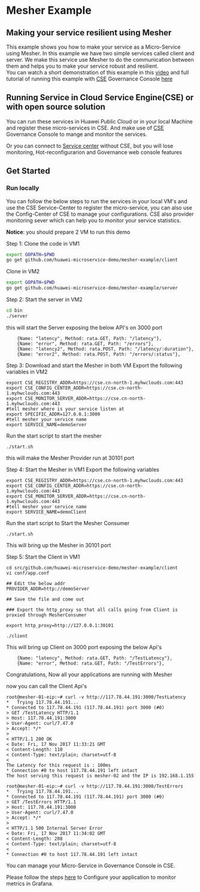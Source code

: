 # Mesher Example

## Making your service resilient using Mesher

This example shows you how to make your service as a Micro-Service using Mesher. In this example we have two simple services called client and server. We make this service use Mesher to do the communication between them and helps you to make your service robust and resilient.  
You can watch a short demonstration of this example in this [video](https://www.youtube.com/watch?v=5Lg8kWVmrCU) and  full tutorial of running this example with [CSE](http://www.huaweicloud.com/product/cse.html) Governance Console [here](https://www.youtube.com/watch?v=MKHklgzAyaw) 

## Running Service in Cloud Service Engine(CSE) or with open source solution

You can run these services in Huawei Public Cloud or in your local Machine and register these micro-services in CSE. And make use of [CSE](http://www.huaweicloud.com/product/cse.html) Governance Console to mange and monitor the services.

Or you can connect to [Service center](https://github.com/ServiceComb/service-center) without CSE, but you will lose monitoring, Hot-reconfigurarion and Governance web console features

## Get Started
### Run locally
You can follow the below steps to run the services in your local VM's and use the CSE Service-Center to register the micro-service, you can also use the Config-Center of CSE to manage your configurations. CSE also provider monitoring sever which can help you to monitor your service statistics.

**Notice**: you should prepare 2 VM to run this demo

Step 1: Clone the code in VM1
```sh
export GOPATH=$PWD
go get github.com/huawei-microservice-demo/mesher-example/client
```
Clone in VM2
```sh
export GOPATH=$PWD
go get github.com/huawei-microservice-demo/mesher-example/server
```

Step 2: Start the server in VM2
```sh
cd bin
./server
```
this will start the Server exposing the below API's on 3000 port
```
    {Name: "latency", Method: rata.GET, Path: "/latency"}, 
    {Name: "error", Method: rata.GET, Path: "/errors"},
    {Name: "latency2", Method: rata.POST, Path: "/latency/:duration"},
    {Name: "error2", Method: rata.POST, Path: "/errors/:status"},
```

Step 3: Download  and start the Mesher in both VM
Export the following variables in VM2
```
export CSE_REGISTRY_ADDR=https://cse.cn-north-1.myhwclouds.com:443
export CSE_CONFIG_CENTER_ADDR=https://cse.cn-north-1.myhwclouds.com:443
export CSE_MONITOR_SERVER_ADDR=https://cse.cn-north-1.myhwclouds.com:443
#tell mesher where is your service listen at
export SPECIFIC_ADDR=127.0.0.1:3000 
#tell mesher your service name
export SERVICE_NAME=demoServer
```
Run the start script to start the mesher
```
./start.sh
```
this will make the Mesher Provider run at 30101 port

Step 4: Start the Mesher in VM1
Export the following variables
```
export CSE_REGISTRY_ADDR=https://cse.cn-north-1.myhwclouds.com:443
export CSE_CONFIG_CENTER_ADDR=https://cse.cn-north-1.myhwclouds.com:443
export CSE_MONITOR_SERVER_ADDR=https://cse.cn-north-1.myhwclouds.com:443
#tell mesher your service name
export SERVICE_NAME=demoClient
```
Run the start script to Start the Mesher Consumer
```
./start.sh
```
This will bring up the Mesher in 30101 port

Step 5:
Start the Client in VM1
```
cd src/github.com/huawei-microservice-demo/mesher-example/client
vi conf/app.conf

## Edit the below addr
PROVIDER_ADDR=http://demoServer

## Save the file and come out

### Export the http_proxy so that all calls going from Client is proxied through MesherConsumer

export http_proxy=http://127.0.0.1:30101

./client
```
This will bring up Client on 3000 port exposing the below Api's
```		
	{Name: "latency", Method: rata.GET, Path: "/TestLatency"},
	{Name: "error", Method: rata.GET, Path: "/TestErrors"},
```

Congratulations, Now all your applications are running with Mesher

now you can call the Client Api's

```
root@mesher-01-eip:~# curl -v http://117.78.44.191:3000/TestLatency
*   Trying 117.78.44.191...
* Connected to 117.78.44.191 (117.78.44.191) port 3000 (#0)
> GET /TestLatency HTTP/1.1
> Host: 117.78.44.191:3000
> User-Agent: curl/7.47.0
> Accept: */*
> 
< HTTP/1.1 200 OK
< Date: Fri, 17 Nov 2017 11:33:21 GMT
< Content-Length: 110
< Content-Type: text/plain; charset=utf-8
< 
The Latency for this request is : 100ms
* Connection #0 to host 117.78.44.191 left intact
The host serving this request is mesher-02 and the IP is 192.168.1.155
```

```
root@mesher-01-eip:~# curl -v http://117.78.44.191:3000/TestErrors
*   Trying 117.78.44.191...
* Connected to 117.78.44.191 (117.78.44.191) port 3000 (#0)
> GET /TestErrors HTTP/1.1
> Host: 117.78.44.191:3000
> User-Agent: curl/7.47.0
> Accept: */*
> 
< HTTP/1.1 500 Internal Server Error
< Date: Fri, 17 Nov 2017 11:34:02 GMT
< Content-Length: 208
< Content-Type: text/plain; charset=utf-8
< 
* Connection #0 to host 117.78.44.191 left intact

```

You can manage your Micro-Service in Governance Console in CSE.


Please follow the steps [here](metricsConfiguration.md) to Configure your application to monitor metrics in Grafana.
